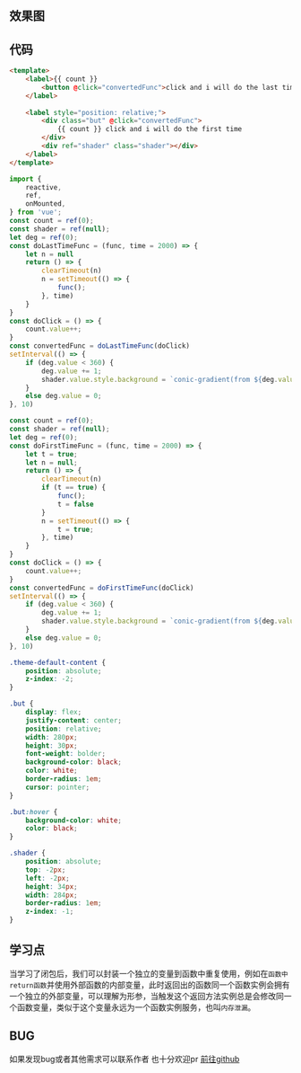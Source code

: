 
 ## 效果图 ##
<doLastTimeButton></doLastTimeButton>

<doFirstTime></doFirstTime>

## 代码 ##
```html
<template>    
    <label>{{ count }}
        <button @click="convertedFunc">click and i will do the last time</button>
    </label>
    
    <label style="position: relative;">
        <div class="but" @click="convertedFunc">
            {{ count }} click and i will do the first time
        </div>
        <div ref="shader" class="shader"></div>
    </label>
</template>
```
```javascript
import {
    reactive,
    ref,
    onMounted,
} from 'vue';
const count = ref(0);
const shader = ref(null);
let deg = ref(0);
const doLastTimeFunc = (func, time = 2000) => {
    let n = null
    return () => {
        clearTimeout(n)
        n = setTimeout(() => {
            func();
        }, time)
    }
}
const doClick = () => {
    count.value++;
}
const convertedFunc = doLastTimeFunc(doClick)
setInterval(() => {
    if (deg.value < 360) {
        deg.value += 1;
        shader.value.style.background = `conic-gradient(from ${deg.value}deg, #7460ba, #fff 5deg 340deg, #7857ed)`;
    }
    else deg.value = 0;
}, 10)
```

```javascript
const count = ref(0);
const shader = ref(null);
let deg = ref(0);
const doFirstTimeFunc = (func, time = 2000) => {
    let t = true;
    let n = null;
    return () => {
        clearTimeout(n)
        if (t == true) {
            func();
            t = false
        }
        n = setTimeout(() => {
            t = true;
        }, time)
    }
}
const doClick = () => {
    count.value++;
}
const convertedFunc = doFirstTimeFunc(doClick)
setInterval(() => {
    if (deg.value < 360) {
        deg.value += 1;
        shader.value.style.background = `conic-gradient(from ${deg.value}deg, #7460ba, #fff 5deg 340deg, #7857ed)`;
    }
    else deg.value = 0;
}, 10)
```

```css
.theme-default-content {
    position: absolute;
    z-index: -2;
}

.but {
    display: flex;
    justify-content: center;
    position: relative;
    width: 280px;
    height: 30px;
    font-weight: bolder;
    background-color: black;
    color: white;
    border-radius: 1em;
    cursor: pointer;
}

.but:hover {
    background-color: white;
    color: black;
}

.shader {
    position: absolute;
    top: -2px;
    left: -2px;
    height: 34px;
    width: 284px;
    border-radius: 1em;
    z-index: -1;
}
```

## 学习点 ##
当学习了闭包后，我们可以封装一个独立的变量到函数中重复使用，例如在```函数中return函数```并使用外部函数的内部变量，此时返回出的函数同一个函数实例会拥有一个独立的外部变量，可以理解为形参，当触发这个返回方法实例总是会修改同一个函数变量，类似于这个变量永远为一个函数实例服务，也叫```内存泄漏```。

## BUG ##
如果发现bug或者其他需求可以联系作者
也十分欢迎pr
[前往github](https://github.com/Bayn-Web/bcomponent)